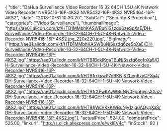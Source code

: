 {
	"title": "DaHua Surveillance Video Recorder 16 32 64CH 1.5U 4K Network Video Recorder NVR5416-16P-4KS2 NVR5432-16P-4KS2 NVR5464-16P-4KS2",
	"date": "2018-10-31 10:30:20",
	"SubCat": ["Security & Protection"],
	"categories": ["Video Surveillance"],
	"thumbnailImage": "https://ae01.alicdn.com/kf/HTB1MMbhKASWBuNjSszdq6zeSpXaE/DH-Surveillance-Video-Recorder-16-32-64CH-1-5U-4K-Network-Video-Recorder-NVR5416-16P-4KS2.jpg_220x220.jpg",
	"BigImage": ["https://ae01.alicdn.com/kf/HTB1MMbhKASWBuNjSszdq6zeSpXaE/DH-Surveillance-Video-Recorder-16-32-64CH-1-5U-4K-Network-Video-Recorder-NVR5416-16P-4KS2.jpg","https://ae01.alicdn.com/kf/HTB1BdkIKgaTBuNjSszfq6xgfpXa5/DH-Surveillance-Video-Recorder-16-32-64CH-1-5U-4K-Network-Video-Recorder-NVR5416-16P-4KS2.jpg","https://ae01.alicdn.com/kf/HTB1rrkswP7nBKNjSZLeq6zxCFXa4/DH-Surveillance-Video-Recorder-16-32-64CH-1-5U-4K-Network-Video-Recorder-NVR5416-16P-4KS2.jpg","https://ae01.alicdn.com/kf/HTB1rXFwKAyWBuNjy0Fpq6yssXXaz/DH-Surveillance-Video-Recorder-16-32-64CH-1-5U-4K-Network-Video-Recorder-NVR5416-16P-4KS2.jpg","https://ae01.alicdn.com/kf/HTB1jWcVKkKWBuNjy1zjq6AOypXaS/DH-Surveillance-Video-Recorder-16-32-64CH-1-5U-4K-Network-Video-Recorder-NVR5416-16P-4KS2.jpg"],
	"actualPrice": 524.00,
	"comparePrice": 525.00,
	"linkurl": "http://s.click.aliexpress.com/e/wklEV4c",
	"inStock": 90
}
